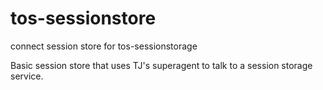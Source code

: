 tos-sessionstore
================

connect session store for tos-sessionstorage

Basic session store that uses TJ's superagent to talk to a session storage service.
